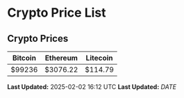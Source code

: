 # Crypto Price List

## Crypto Prices
| Bitcoin | Ethereum | Litecoin |
| ------- | -------- | -------- |
| $99236 | $3076.22 | $114.79 |
**Last Updated:** 2025-02-02 16:12 UTC
**Last Updated:** $DATE$
